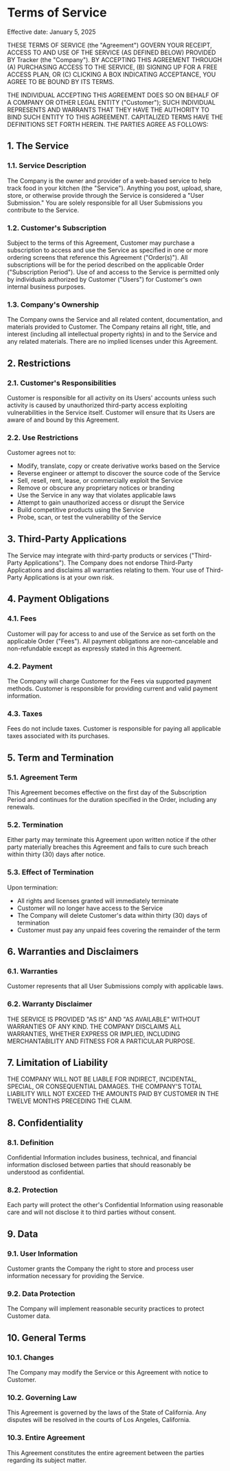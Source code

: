 # Terms of Service

Effective date: January 5, 2025

THESE TERMS OF SERVICE (the "Agreement") GOVERN YOUR RECEIPT, ACCESS TO AND USE OF THE SERVICE (AS DEFINED BELOW) PROVIDED BY Tracker (the "Company"). BY ACCEPTING THIS AGREEMENT THROUGH (A) PURCHASING ACCESS TO THE SERVICE, (B) SIGNING UP FOR A FREE ACCESS PLAN, OR (C) CLICKING A BOX INDICATING ACCEPTANCE, YOU AGREE TO BE BOUND BY ITS TERMS.

THE INDIVIDUAL ACCEPTING THIS AGREEMENT DOES SO ON BEHALF OF A COMPANY OR OTHER LEGAL ENTITY ("Customer"); SUCH INDIVIDUAL REPRESENTS AND WARRANTS THAT THEY HAVE THE AUTHORITY TO BIND SUCH ENTITY TO THIS AGREEMENT. CAPITALIZED TERMS HAVE THE DEFINITIONS SET FORTH HEREIN. THE PARTIES AGREE AS FOLLOWS:

## 1. The Service

### 1.1. Service Description
The Company is the owner and provider of a web-based service to help track food in your kitchen (the "Service"). Anything you post, upload, share, store, or otherwise provide through the Service is considered a "User Submission." You are solely responsible for all User Submissions you contribute to the Service.

### 1.2. Customer's Subscription
Subject to the terms of this Agreement, Customer may purchase a subscription to access and use the Service as specified in one or more ordering screens that reference this Agreement ("Order(s)"). All subscriptions will be for the period described on the applicable Order ("Subscription Period"). Use of and access to the Service is permitted only by individuals authorized by Customer ("Users") for Customer's own internal business purposes.

### 1.3. Company's Ownership
The Company owns the Service and all related content, documentation, and materials provided to Customer. The Company retains all right, title, and interest (including all intellectual property rights) in and to the Service and any related materials. There are no implied licenses under this Agreement.

## 2. Restrictions

### 2.1. Customer's Responsibilities
Customer is responsible for all activity on its Users' accounts unless such activity is caused by unauthorized third-party access exploiting vulnerabilities in the Service itself. Customer will ensure that its Users are aware of and bound by this Agreement.

### 2.2. Use Restrictions
Customer agrees not to:
- Modify, translate, copy or create derivative works based on the Service
- Reverse engineer or attempt to discover the source code of the Service
- Sell, resell, rent, lease, or commercially exploit the Service
- Remove or obscure any proprietary notices or branding
- Use the Service in any way that violates applicable laws
- Attempt to gain unauthorized access or disrupt the Service
- Build competitive products using the Service
- Probe, scan, or test the vulnerability of the Service

## 3. Third-Party Applications
The Service may integrate with third-party products or services ("Third-Party Applications"). The Company does not endorse Third-Party Applications and disclaims all warranties relating to them. Your use of Third-Party Applications is at your own risk.

## 4. Payment Obligations

### 4.1. Fees
Customer will pay for access to and use of the Service as set forth on the applicable Order ("Fees"). All payment obligations are non-cancelable and non-refundable except as expressly stated in this Agreement.

### 4.2. Payment
The Company will charge Customer for the Fees via supported payment methods. Customer is responsible for providing current and valid payment information.

### 4.3. Taxes
Fees do not include taxes. Customer is responsible for paying all applicable taxes associated with its purchases.

## 5. Term and Termination

### 5.1. Agreement Term
This Agreement becomes effective on the first day of the Subscription Period and continues for the duration specified in the Order, including any renewals.

### 5.2. Termination
Either party may terminate this Agreement upon written notice if the other party materially breaches this Agreement and fails to cure such breach within thirty (30) days after notice.

### 5.3. Effect of Termination
Upon termination:
- All rights and licenses granted will immediately terminate
- Customer will no longer have access to the Service
- The Company will delete Customer's data within thirty (30) days of termination
- Customer must pay any unpaid fees covering the remainder of the term

## 6. Warranties and Disclaimers

### 6.1. Warranties
Customer represents that all User Submissions comply with applicable laws.

### 6.2. Warranty Disclaimer
THE SERVICE IS PROVIDED "AS IS" AND "AS AVAILABLE" WITHOUT WARRANTIES OF ANY KIND. THE COMPANY DISCLAIMS ALL WARRANTIES, WHETHER EXPRESS OR IMPLIED, INCLUDING MERCHANTABILITY AND FITNESS FOR A PARTICULAR PURPOSE.

## 7. Limitation of Liability
THE COMPANY WILL NOT BE LIABLE FOR INDIRECT, INCIDENTAL, SPECIAL, OR CONSEQUENTIAL DAMAGES. THE COMPANY'S TOTAL LIABILITY WILL NOT EXCEED THE AMOUNTS PAID BY CUSTOMER IN THE TWELVE MONTHS PRECEDING THE CLAIM.

## 8. Confidentiality

### 8.1. Definition
Confidential Information includes business, technical, and financial information disclosed between parties that should reasonably be understood as confidential.

### 8.2. Protection
Each party will protect the other's Confidential Information using reasonable care and will not disclose it to third parties without consent.

## 9. Data

### 9.1. User Information
Customer grants the Company the right to store and process user information necessary for providing the Service.

### 9.2. Data Protection
The Company will implement reasonable security practices to protect Customer data.

## 10. General Terms

### 10.1. Changes
The Company may modify the Service or this Agreement with notice to Customer.

### 10.2. Governing Law
This Agreement is governed by the laws of the State of California. Any disputes will be resolved in the courts of Los Angeles, California.

### 10.3. Entire Agreement
This Agreement constitutes the entire agreement between the parties regarding its subject matter.